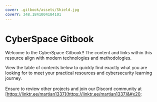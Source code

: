 ```yaml
---
cover: .gitbook/assets/Shield.jpg
coverY: 348.1841004184101
---
```


# CyberSpace Gitbook

Welcome to the CyberSpace Gitbook!! The content and links within this resource align with modern technologies and methodologies.

View the table of contents below to quickly find exactly what you are looking for to meet your practical resources and cybersecurity learning journey.\
\
Ensure to review other projects and join our Discord community at [https://linktr.ee/martian1337](https://linktr.ee/martian1337)&#x20;

